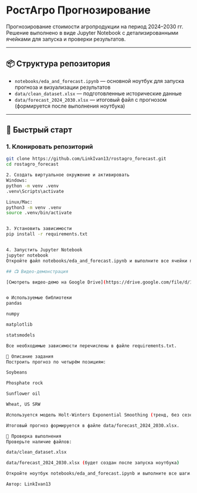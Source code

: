 # РостАгро Прогнозирование

Прогнозирование стоимости агропродукции на период 2024–2030 гг.  
Решение выполнено в виде Jupyter Notebook с детализированными ячейками для запуска и проверки результатов.

---

## 📦 Структура репозитория

- `notebooks/eda_and_forecast.ipynb` — основной ноутбук для запуска прогноза и визуализации результатов
- `data/clean_dataset.xlsx` — подготовленные исторические данные
- `data/forecast_2024_2030.xlsx` — итоговый файл с прогнозом (формируется после выполнения ноутбука)

---

## 🚀 Быстрый старт

### 1. Клонировать репозиторий

```bash
git clone https://github.com/LinkIvan13/rostagro_forecast.git
cd rostagro_forecast

2. Создать виртуальное окружение и активировать
Windows:
python -m venv .venv
.venv\Scripts\activate

Linux/Mac:
python3 -m venv .venv
source .venv/bin/activate


3. Установить зависимости
pip install -r requirements.txt


4. Запустить Jupyter Notebook
jupyter notebook
Откройте файл notebooks/eda_and_forecast.ipynb и выполните все ячейки по порядку.

## 📺 Видео-демонстрация

[Смотреть видео-демо на Google Drive](https://drive.google.com/file/d/12EKBdrr6maai9wEN-fTsLLUfGZhSBONZ/view?usp=sharing)


⚙️ Используемые библиотеки
pandas

numpy

matplotlib

statsmodels

Все необходимые зависимости перечислены в файле requirements.txt.

📝 Описание задания
Построить прогноз по четырём позициям:

Soybeans

Phosphate rock

Sunflower oil

Wheat, US SRW

Используется модель Holt-Winters Exponential Smoothing (тренд, без сезонности).

Итоговый прогноз формируется в файле data/forecast_2024_2030.xlsx.

📂 Проверка выполнения
Проверьте наличие файлов:

data/clean_dataset.xlsx

data/forecast_2024_2030.xlsx (будет создан после запуска ноутбука)

Откройте ноутбук notebooks/eda_and_forecast.ipynb и выполните все шаги.

Автор: LinkIvan13